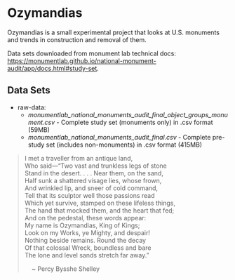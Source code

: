 
# Ozymandias

Ozymandias is a small experimental project that looks at U.S. monuments and trends in construction and removal of them.

Data sets downloaded from monument lab technical docs: https://monumentlab.github.io/national-monument-audit/app/docs.html#study-set. 

## Data Sets
- raw-data:
	- *monumentlab_national_monuments_audit_final_object_groups_monument.csv* - Complete study set (monuments only) in .csv format (59MB)
	- *monumentlab_national_monuments_audit_final.csv* - Complete pre-study set (includes non-monuments) in .csv format (415MB)






> I met a traveller from an antique land,  
> Who said—“Two vast and trunkless legs of stone  
> Stand in the desert. . . . Near them, on the sand,  
> Half sunk a shattered visage lies, whose frown,  
> And wrinkled lip, and sneer of cold command,  
> Tell that its sculptor well those passions read  
> Which yet survive, stamped on these lifeless things,  
> The hand that mocked them, and the heart that fed;  
> And on the pedestal, these words appear:  
> My name is Ozymandias, King of Kings;  
> Look on my Works, ye Mighty, and despair!  
> Nothing beside remains. Round the decay  
> Of that colossal Wreck, boundless and bare  
> The lone and level sands stretch far away.”  
>
> &nbsp;&nbsp;&nbsp;&nbsp;~ Percy Bysshe Shelley

